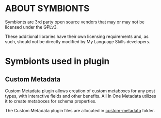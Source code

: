 # ABOUT SYMBIONTS

Symbionts are 3rd party open source vendors that may or may not be licensed
under the GPLv3.

These additional libraries have their own licensing requirements and, as such,
should not be directly modified by My Language Skills developers.

# Symbionts used in plugin

## Custom Metadata

Custom Metadata plugin allows creation of custom metaboxes for any post types, with interactive fields and other benefits. All In One Metadata utilizes it to create metaboxes for schema properties.

The Custom Metadata plugin files are allocated in [custom-metadata](custom-metadata) folder.
